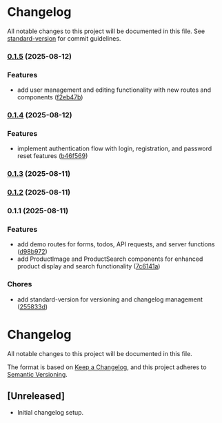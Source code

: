 # Changelog

All notable changes to this project will be documented in this file. See [standard-version](https://github.com/conventional-changelog/standard-version) for commit guidelines.

### [0.1.5](https://github.com/leonzhang51/b2b-commerce/compare/v0.1.4...v0.1.5) (2025-08-12)

### Features

- add user management and editing functionality with new routes and components ([f2eb47b](https://github.com/leonzhang51/b2b-commerce/commit/f2eb47bc7e1dfd932ee26f16bb3f3308bcd1d7b4))

### [0.1.4](https://github.com/leonzhang51/b2b-commerce/compare/v0.1.3...v0.1.4) (2025-08-12)

### Features

- implement authentication flow with login, registration, and password reset features ([b46f569](https://github.com/leonzhang51/b2b-commerce/commit/b46f56927c6c1271bb1911c54c5652e0697de1b1))

### [0.1.3](https://github.com/leonzhang51/b2b-commerce/compare/v0.1.2...v0.1.3) (2025-08-11)

### [0.1.2](https://github.com/leonzhang51/b2b-commerce/compare/v0.1.1...v0.1.2) (2025-08-11)

### 0.1.1 (2025-08-11)

### Features

- add demo routes for forms, todos, API requests, and server functions ([d98b972](https://github.com/leonzhang51/b2b-commerce/commit/d98b9724a2a8f5a13a48dc69e3c839ab7571c198))
- add ProductImage and ProductSearch components for enhanced product display and search functionality ([7c6141a](https://github.com/leonzhang51/b2b-commerce/commit/7c6141a04f7e92f9ea6c1e737054a7880e9f14ac))

### Chores

- add standard-version for versioning and changelog management ([255833d](https://github.com/leonzhang51/b2b-commerce/commit/255833da99390668e0fb238a093b3ddeaca5caa9))

# Changelog

All notable changes to this project will be documented in this file.

The format is based on [Keep a Changelog](https://keepachangelog.com/en/1.0.0/), and this project adheres to [Semantic Versioning](https://semver.org/spec/v2.0.0.html).

## [Unreleased]

- Initial changelog setup.
